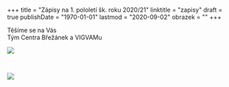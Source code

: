 +++
title = "Zápisy na 1. pololetí šk. roku 2020/21"
linktitle = "zapisy"
draft = true
publishDate = "1970-01-01"
lastmod = "2020-09-02"
obrazek = ""
+++

Těšíme se na Vás  
Tým Centra Břežánek a VIGVAMu

![](assets/2-obrazky/ilustrace/2020_2021_zápisy_1_pololetí.jpg)

<br />

![](assets/2-obrazky/ilustrace/2020_2021_Shrnutí%20kurzů_CB.jpg)
